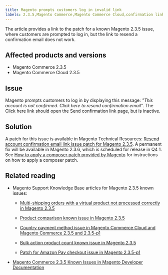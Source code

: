 ```yaml
---
title: Magento prompts customers log in invalid link
labels: 2.3.5,Magento Commerce,Magento Commerce Cloud,confirmation link,known issues,patch,troubleshooting
---
```


The article provides a link to the patch for a known Magento 2.3.5 issue, where customers are prompted to log in, but the link to resend a confirmation email does not work.

## Affected products and versions

* Magento Commerce 2.3.5
* Magento Commerce Cloud 2.3.5

## Issue

Magento prompts customers to log in by displaying this message: _"This account is not confirmed. Click here to resend confirmation email"_. The Click here link should open the Send confirmation link page, but is inactive.

## Solution

A patch for this issue is available in Magento Technical Resources: [Resend account confirmation email link issue patch for Magento 2.3.5](https://magento.com/tech-resources/download?_ga=2.193540264.409362045.1590506265-807369446.1578680711#download2368). A permanent fix will be available in Magento 2.3.6, which is scheduled for release in Q4 1. See [How to apply a composer patch provided by Magento](https://support.magento.com/hc/en-us/articles/360028367731) for instructions on how to apply a composer patch.

## Related reading

* Magento Support Knowledge Base articles for Magento 2.3.5 known issues: 
    
    * [Multi-shipping orders with a virtual product not processed correctly in Magento 2.3.5](https://support.magento.com/hc/en-us/articles/360044461831)
        
        
    * [Product comparison known issue in Magento 2.3.5](https://support.magento.com/hc/en-us/articles/360043970452)
    * [Country payment method issue in Magento Commerce Cloud and Magento Commerce 2.3.5 and 2.3.5-p1](https://support.magento.com/hc/en-us/articles/360043955991)
        
        
    * [Bulk action product count known issue in Magento 2.3.5](https://support.magento.com/hc/en-us/articles/360044839691)
        
        
    * [Patch for Amazon Pay checkout issue in Magento 2.3.5-p1](https://support.magento.com/hc/en-us/articles/360042646332)
        
        
    
    
    
* [Magento Commerce 2.3.5 Known Issues in Magento Developer Documentation](https://devdocs.magento.com/guides/v2.3/release-notes/release-notes-2-3-5-commerce.html#known-issues)